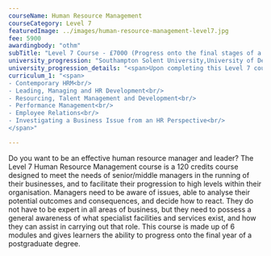 ```yaml
---
courseName: Human Resource Management
courseCategory: Level 7
featuredImage: ../images/human-resource-management-level7.jpg
fee: 5900
awardingbody: "othm"
subTitle: "Level 7 Course - £7000 (Progress onto the final stages of a University MBA)"
university_progression: "Southampton Solent University,University of Derby,University of Lincoln,University of Central Lancashire (UCLan)"
university_progression_details: "<span>Upon completing this Level 7 course, learners can join a university partner to complete a dissertation to then receive a full master’s degree. Learners can also step directly into employment in an associated profession.</span>"
curriculum_1: "<span>
- Contemporary HRM<br/>
- Leading, Managing and HR Development<br/>
- Resourcing, Talent Management and Development<br/>
- Performance Management<br/>
- Employee Relations<br/>
- Investigating a Business Issue from an HR Perspective<br/>
</span>"

---
```


Do you want to be an effective human resource manager and leader? The Level 7 Human Resource Management course is a 120 credits course designed to meet the needs of senior/middle managers in the running of their businesses, and to facilitate their progression to high levels within their organisation. Managers need to be aware of issues, able to analyse their potential outcomes and consequences, and decide how to react. They do not have to be expert in all areas of business, but they need to possess a general awareness of what specialist facilities and services exist, and how they can assist in carrying out that role. This course is made up of 6 modules and gives learners the ability to progress onto the final year of a postgraduate degree.
